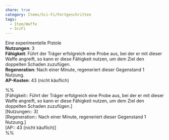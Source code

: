 ```yaml
---
share: true
category: Items/Sci-Fi/Fortgeschritten
tags:
  - Item/Waffe
  - SciFi
---
```

  
Eine experimentelle Pistole  
**Nutzungen**:  3  
**Fähigkeit**: Führt der Träger erfolgreich eine Probe aus, bei der er mit dieser Waffe angreift, so kann er diese Fähigkeit nutzen, um dem Ziel den doppelten Schaden zuzufügen.  
**Regeneration**: Nach einer Minute, regeneriert dieser Gegenstand 1 Nutzung.  
**AP-Kosten**: 43 (nicht käuflich)  
  
%%  
[Fähigkeit:: Führt der Träger erfolgreich eine Probe aus, bei der er mit dieser Waffe angreift, so kann er diese Fähigkeit nutzen, um dem Ziel den doppelten Schaden zuzufügen.]  
[Nutzungen:: 3]  
[Regeneration:: Nach einer Minute, regeneriert dieser Gegenstand 1 Nutzung.]   
[AP:: 43 (nicht käuflich)]  
%%